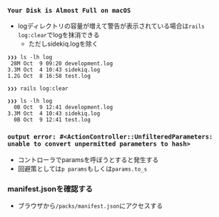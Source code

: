 ### `Your Disk is Almost Full on macOS`
- logディレクトリの容量が増えて警告が表示されている場合は`rails log:clear`でlogを抹消できる
  - ただしsidekiq.logを除く

```console
❯❯❯ ls -lh log
 28M Oct  9 09:20 development.log
3.3M Oct  4 10:43 sidekiq.log
1.2G Oct  8 16:58 test.log

❯❯❯ rails log:clear

❯❯❯ ls -lh log
  0B Oct  9 12:41 development.log
3.3M Oct  4 10:43 sidekiq.log
  0B Oct  9 12:41 test.log
```

### `output error: #<ActionController::UnfilteredParameters: unable to convert unpermitted parameters to hash>`
- コントローラでparamsを呼ぼうとすると発生する
- 回避策としては`p params`もしくは`params.to_s`

### manifest.jsonを確認する
- ブラウザから`/packs/manifest.json`にアクセスする
